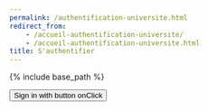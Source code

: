 ```yaml
---
permalink: /authentification-universite.html
redirect_from:
    - /accueil-authentification-universite/
    - /accueil-authentification-universite.html
title: S'authentifier
---
```


{% include base_path %}

<html lang="fr">
<head>
  <script src="https://apis.google.com/js/api.js?onload=onLibraryLoaded"></script>
    <meta name="google-signin-client_id" content="780974065492-pe6crknvlvmjsta8opn6fa3shjtg6pti.apps.googleusercontent.com">
 </head>
  <body>
      <div class="g-signin2" data-onsucces="onSignIn"></div>
      <button onclick="onSignInClicked()">Sign in with button onClick</button>
      <div id="content"></div>
  </body>
  <script>
    function onLibraryLoaded() {
      gapi.load('auth2', function() {
        gapi.auth2.init({
          client_id: 'YOUR_CLIENT_ID.apps.googleusercontent.com',
          scope: 'profile'
        })
      })
    }
    function onSignInClicked() {
      gapi.load('auth2', function() {
        gapi.auth2.signIn().then(function(googleUser) {
          console.log('user signed in')
            }, function(error) {
                console.log('user failed to sign in')
            })
        })
    }
    function onSignIn(googleUser) {
    var profile = googleUser.getBasicProfile()
    if(googleUser.getHostedDomain() !== 'enpc.fr') {
        window.location.replace("{{ base_path }}/page-accueil-valide-universite.html");
    }
    } else {
        alert("Votre nom de domaine de mail ne correspond pas avec l'institution.")
    }
  </script>
</html>